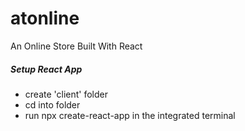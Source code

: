 # atonline
 An Online Store Built With React

##### Setup React App
- create 'client' folder
- cd into folder
- run npx create-react-app in the integrated terminal